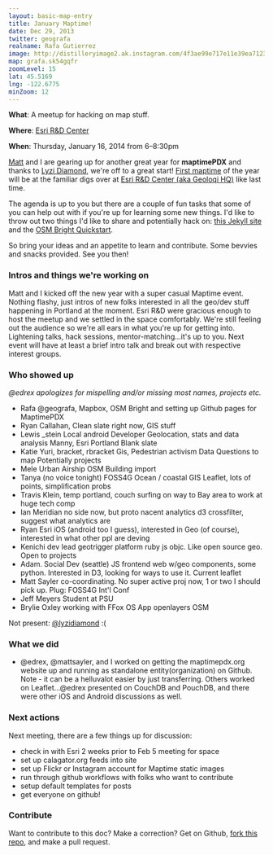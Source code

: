 ```yaml
---
layout: basic-map-entry
title: January Maptime!
date: Dec 29, 2013
twitter: geografa
realname: Rafa Gutierrez
image: http://distilleryimage2.ak.instagram.com/4f3ae99e717e11e39ea71230a3416982_8.jpg
map: grafa.sk54gqfr
zoomLevel: 15
lat: 45.5169
lng: -122.6775
minZoom: 12
---
```


**What**: A meetup for hacking on map stuff.

**Where**: [Esri R&D Center](http://calagator.org/venues/202393267)

**When**: Thursday, January 16, 2014 from 6–8:30pm

[Matt](https://twitter.com/mattsayler) and I are gearing up for another great year for **maptimePDX** and thanks to [Lyzi Diamond](https://twitter.com/lyzidiamond), we're off to a great start! [First maptime](http://calagator.org/events/1250465361) of the year will be at the familiar digs over at [Esri R&D Center (aka Geoloqi HQ)](http://calagator.org/venues/202393267) like last time.

The agenda is up to you but there are a couple of fun tasks that some of you can help out with if you're up for learning some new things. I'd like to throw out two things I'd like to share and potentially hack on: [this Jekyll site](https://github.com/geografa/maptimepdx/tree/gh-pages) and the [OSM Bright Quickstart](https://www.mapbox.com/tilemill/docs/guides/osm-bright-mac-quickstart/).

So bring your ideas and an appetite to learn and contribute. Some bevvies and snacks provided. See you then!

### Intros and things we're working on
Matt and I kicked off the new year with a super casual Maptime event. Nothing flashy, just intros of new folks interested in all the geo/dev stuff happening in Portland at the moment. Esri R&D were gracious enough to host the meetup and we settled in the space comfortably. We're still feeling out the audience so we're all ears in what you're up for getting into. Lightening talks, hack sessions, mentor-matching...it's up to you. Next event will have at least a brief intro talk and break out with respective interest groups.

### Who showed up

*@edrex apologizes for mispelling and/or missing most names, projects etc.*

- Rafa @geografa, Mapbox, OSM Bright and setting up Github pages for MaptimePDX
- Ryan Callahan, Clean slate right now, GIS stuff
- Lewis _stein
  Local android Developer
  Geolocation, stats and data analysis
  Manny, Esri Portland
  Blank slate
- Katie Yuri, bracket, rbracket
  Gis, Pedestrian activism
  Data Questions to map
  Potentially projects
- Mele Urban Airship OSM Building import
- Tanya (no voice tonight) FOSS4G
	Ocean / coastal GIS
	Leaflet, lots of points, simplification probs
- Travis Klein, temp portland, couch surfing on way to Bay area to work at huge tech comp
- Ian Meridian
	no side now, but proto nacent analytics d3 crossfilter, suggest what analytics are
- Ryan Esri iOS (android too I guess), interested in Geo (of course), interested in what other ppl are deving
- Kenichi dev lead geotrigger platform
	ruby js objc. Like open source geo. Open to projects
- Adam. Social Dev (seattle) JS frontend web w/geo components, some python. Interested in D3, looking for ways to use it. Current leaflet
- Matt Sayler  co-coordinating. No super active proj now, 1 or two I should pick up.
	Plug: FOSS4G Int'l Conf	
- Jeff Meyers Student at PSU
- Brylie Oxley working with FFox OS App openlayers OSM

Not present: [@lyzidiamond](https://twitter.com/lyzidiamond) :(

### What we did
- @edrex, @mattsayler, and I worked on getting the maptimepdx.org website up and running as standalone entity(organization) on Github. Note - it can be a helluvalot easier by just transferring. Others worked on Leaflet...@edrex presented on CouchDB and PouchDB, and there were other iOS and Android discussions as well.

### Next actions
Next meeting, there are a few things up for discussion:

- check in with Esri 2 weeks prior to Feb 5 meeting for space
- set up calagator.org feeds into site
- set up Flickr or Instagram account for Maptime static images
- run through github workflows with folks who want to contribute
- setup default templates for posts
- get everyone on github!

### Contribute
Want to contribute to this doc? Make a correction? Get on Github, [fork this repo](https://github.com/maptimepdx/maptimepdx.github.io), and make a pull request.
